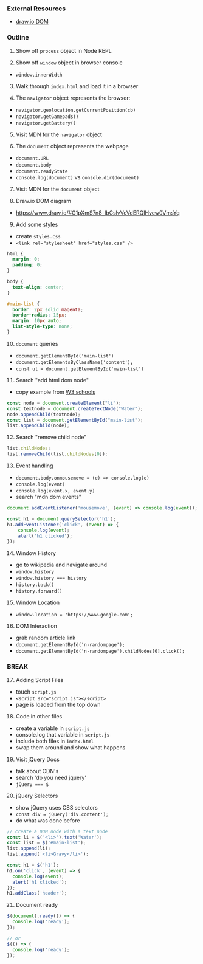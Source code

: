 ### External Resources

- [draw.io DOM](https://www.draw.io/#G1pXmS7n8_IbCslvVcVdERQlHvew0VmsYq)

### Outline

1. Show off `process` object in Node REPL

2. Show off `window` object in browser console
  * `window.innerWidth`

3. Walk through `index.html` and load it in a browser

4. The `navigator` object represents the browser:
  * `navigator.geolocation.getCurrentPosition(cb)`
  * `navigator.getGamepads()`
  * `navigator.getBattery()`

5. Visit MDN for the `navigator` object

6. The `document` object represents the webpage
  * `document.URL`
  * `document.body`
  * `document.readyState`
  * `console.log(document)` vs `console.dir(document)`

7. Visit MDN for the `document` object

8. Draw.io DOM diagram
  * https://www.draw.io/#G1pXmS7n8_IbCslvVcVdERQlHvew0VmsYq

9. Add some styles
  * create `styles.css`
  * `<link rel="stylesheet" href="styles.css" />`

```css
html {
  margin: 0;
  padding: 0;
}

body {
  text-align: center;
}

#main-list {
  border: 2px solid magenta;
  border-radius: 15px;
  margin: 10px auto;
  list-style-type: none;
}
```

10. `document` queries
  * `document.getElementById('main-list')`
  * `document.getElementsByClassName('content');`
  * `const ul = document.getElementById('main-list')`

11. Search "add html dom node"
  * copy example from [W3 schools](https://www.w3schools.com/jsref/met_node_appendchild.asp)

```js
const node = document.createElement("li");
const textnode = document.createTextNode("Water");
node.appendChild(textnode);
const list = document.getElementById("main-list");
list.appendChild(node);
```

12. Search "remove child node"

```js
list.childNodes;
list.removeChild(list.childNodes[0]);
```

13. Event handling
  * `document.body.onmousemove = (e) => console.log(e)`
  * `console.log(event)`
  * `console.log(event.x, event.y)`
  * search "mdn dom events"

```js
document.addEventListener('mousemove', (event) => console.log(event));

const h1 = document.querySelector('h1');
h1.addEventListener('click', (event) => {
	console.log(event);
	alert('h1 clicked');
});
```

14. Window History
  * go to wikipedia and navigate around
  * `window.history`
  * `window.history === history`
  * `history.back()`
  * `history.forward()`

15. Window Location
  * `window.location = 'https://www.google.com';`

16. DOM Interaction
  * grab random article link
  * `document.getElementById('n-randompage');`
  * `document.getElementById('n-randompage').childNodes[0].click();`

### BREAK

17. Adding Script Files
  * touch `script.js`
  * `<script src="script.js"></script>`
  * page is loaded from the top down

18. Code in other files
  * create a variable in `script.js`
  * console.log that variable in `script.js`
  * include both files in `index.html`
  * swap them around and show what happens

19. Visit jQuery Docs
  * talk about CDN's
  * search 'do you need jquery'
  * `jQuery === $`

20. jQuery Selectors
  * show jQuery uses CSS selectors
  * `const div = jQuery('div.content');`
  * do what was done before

```js
// create a DOM node with a text node
const li = $('<li>').text('Water');
const list = $('#main-list');
list.append(li);
list.append('<li>Gravy</li>');

const h1 = $('h1');
h1.on('click', (event) => {
  console.log(event);
  alert('h1 clicked');
});
h1.addClass('header');
```

21. Document ready

```js
$(document).ready(() => {
  console.log('ready');
});

// or
$(() => {
  console.log('ready');
});
```
